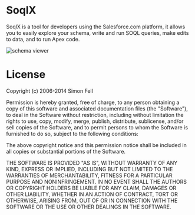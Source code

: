# SoqlX

SoqlX is a tool for developers using the Salesforce.com platform, it allows you to easily explore your schema, write and run SOQL queries, make edits to data, and to run Apex code.


![schema viewer](http://www.pocketsoap.com/osx/soqlx/schema.png)


# License

Copyright (c) 2006-2014 Simon Fell

Permission is hereby granted, free of charge, to any person obtaining a 
copy of this software and associated documentation files (the "Software"), 
to deal in the Software without restriction, including without limitation
the rights to use, copy, modify, merge, publish, distribute, sublicense, 
and/or sell copies of the Software, and to permit persons to whom the 
Software is furnished to do so, subject to the following conditions:

The above copyright notice and this permission notice shall be included 
in all copies or substantial portions of the Software.

THE SOFTWARE IS PROVIDED "AS IS", WITHOUT WARRANTY OF ANY KIND, EXPRESS 
OR IMPLIED, INCLUDING BUT NOT LIMITED TO THE WARRANTIES OF MERCHANTABILITY, 
FITNESS FOR A PARTICULAR PURPOSE AND NONINFRINGEMENT. IN NO EVENT SHALL THE 
AUTHORS OR COPYRIGHT HOLDERS BE LIABLE FOR ANY CLAIM, DAMAGES OR OTHER 
LIABILITY, WHETHER IN AN ACTION OF CONTRACT, TORT OR OTHERWISE, ARISING FROM, 
OUT OF OR IN CONNECTION WITH THE SOFTWARE OR THE USE OR OTHER DEALINGS IN 
THE SOFTWARE.
